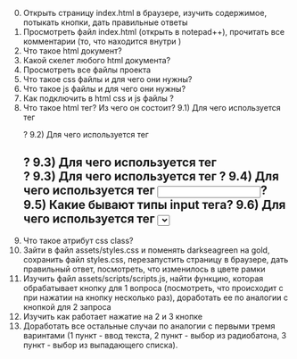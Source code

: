 0) Открыть страницу index.html в браузере, изучить содержимое, потыкать кнопки, дать правильные ответы
1) Просмотреть файл index.html (открыть в notepad++), прочитать все комментарии (то, что находится внутри <!-- -->)
2) Что такое html документ?
3) Какой скелет любого html документа?
4) Просмотреть все файлы проекта
5) Что такое css файлы и для чего они нужны?
6) Что такое js файлы и для чего они нужны?
7) Как подключить в html css и js файлы ?
8) Что такое html тег? Из чего он состоит?
9.1) Для чего используется тег <p>?
9.2) Для чего используется тег <h2>?
9.3) Для чего используется тег <div>?
9.3) Для чего используется тег <img>?
9.4) Для чего используется тег <input>?
9.5) Какие бывают типы input тега?
9.6) Для чего используется тег <select>?
9.7) Для чего используется тег <label>?
10) Что такое атрибут css class?
11) Зайти в файл assets/styles.css и поменять darkseagreen на gold, сохранить файл styles.css, перезапустить страницу в браузере, дать правильный ответ, посмотреть, что изменилось в цвете рамки
12) Изучить файл assets/scripts/scripts.js, найти функцию, 
которая обрабатывает кнопку для 1 вопроса (посмотреть, что происходит с при нажатии на кнопку несколько раз), 
доработать ее по аналогии с кнопкой для 2 запроса
13) Изучить как работает нажатие на 2 и 3 кнопке
14) Доработать все остальные случаи по аналогии с первыми тремя варинтами
(1 пункт - ввод текста, 2 пункт - выбор из радиобатона, 3 пункт - выбор из выпадающего списка).